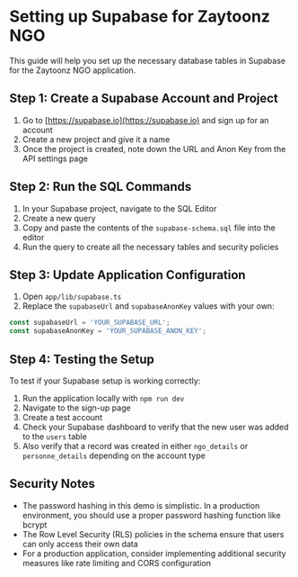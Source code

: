 # Setting up Supabase for Zaytoonz NGO

This guide will help you set up the necessary database tables in Supabase for the Zaytoonz NGO application.

## Step 1: Create a Supabase Account and Project

1. Go to [https://supabase.io](https://supabase.io) and sign up for an account
2. Create a new project and give it a name
3. Once the project is created, note down the URL and Anon Key from the API settings page

## Step 2: Run the SQL Commands

1. In your Supabase project, navigate to the SQL Editor
2. Create a new query
3. Copy and paste the contents of the `supabase-schema.sql` file into the editor
4. Run the query to create all the necessary tables and security policies

## Step 3: Update Application Configuration

1. Open `app/lib/supabase.ts`
2. Replace the `supabaseUrl` and `supabaseAnonKey` values with your own:

```typescript
const supabaseUrl = 'YOUR_SUPABASE_URL';
const supabaseAnonKey = 'YOUR_SUPABASE_ANON_KEY';
```

## Step 4: Testing the Setup

To test if your Supabase setup is working correctly:

1. Run the application locally with `npm run dev`
2. Navigate to the sign-up page
3. Create a test account
4. Check your Supabase dashboard to verify that the new user was added to the `users` table
5. Also verify that a record was created in either `ngo_details` or `personne_details` depending on the account type

## Security Notes

- The password hashing in this demo is simplistic. In a production environment, you should use a proper password hashing function like bcrypt
- The Row Level Security (RLS) policies in the schema ensure that users can only access their own data
- For a production application, consider implementing additional security measures like rate limiting and CORS configuration 